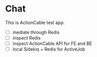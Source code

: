 # Chat

This is ActionCable test app.

- [ ] mediate through Redis
- [ ] inspect Redis
- [ ] inspect ActionCable API for FE and BE
- [ ] local Sidekiq + Redis for ActiveJob
